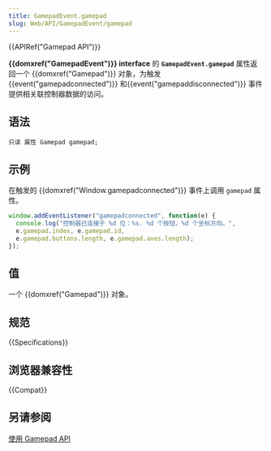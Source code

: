 ```yaml
---
title: GamepadEvent.gamepad
slug: Web/API/GamepadEvent/gamepad
---
```


{{APIRef("Gamepad API")}}

**{{domxref("GamepadEvent")}} interface** 的 **`GamepadEvent.gamepad`** 属性返回一个 {{domxref("Gamepad")}} 对象，为触发 {{event("gamepadconnected")}} 和{{event("gamepaddisconnected")}} 事件提供相关联控制器数据的访问。

## 语法

```plain
只读 属性 Gamepad gamepad;
```

## 示例

在触发的 {{domxref("Window.gamepadconnected")}} 事件上调用 `gamepad` 属性。

```js
window.addEventListener("gamepadconnected", function(e) {
  console.log("控制器已连接于 %d 位：%s. %d 个按钮，%d 个坐标方向。",
  e.gamepad.index, e.gamepad.id,
  e.gamepad.buttons.length, e.gamepad.axes.length);
});
```

## 值

一个 {{domxref("Gamepad")}} 对象。

## 规范

{{Specifications}}

## 浏览器兼容性

{{Compat}}

## 另请参阅

[使用 Gamepad API](/zh-CN/docs/Web/Guide/API/Gamepad)
